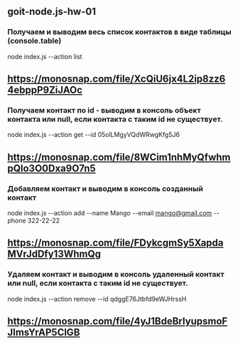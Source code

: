 ## goit-node.js-hw-01

### Получаем и выводим весь список контактов в виде таблицы (console.table)

node index.js --action list

## https://monosnap.com/file/XcQiU6jx4L2ip8zz64ebppP9ZiJAOc

### Получаем контакт по id - выводим в консоль объект контакта или null, если контакта с таким id не существует.

node index.js --action get --id 05olLMgyVQdWRwgKfg5J6

## https://monosnap.com/file/8WCim1nhMyQfwhmpQlo3O0Dxa9O7n5

### Добавляем контакт и выводим в консоль созданный контакт

node index.js --action add --name Mango --email mango@gmail.com --phone 322-22-22

## https://monosnap.com/file/FDykcgmSy5XapdaMVrJdDfy13WhmQg

### Удаляем контакт и выводим в консоль удаленный контакт или null, если контакта с таким id не существует.

node index.js --action remove --id qdggE76Jtbfd9eWJHrssH

## https://monosnap.com/file/4yJ1BdeBrIyupsmoFJImsYrAP5ClGB
